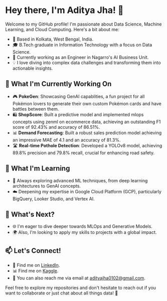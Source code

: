 # Hey there, I'm Aditya Jha! 👋


Welcome to my GitHub profile! I'm passionate about Data Science, Machine Learning, and Cloud Computing. Here's a bit about me:


- 📍 Based in Kolkata, West Bengal, India.
- 🎓 B.Tech graduate in Information Technology with a focus on Data Science.
- 💼 Currently working as an Engineer in Nagarro's AI Business Unit.
- 💡 I love diving into complex data challenges and transforming them into actionable insights.


## 🔬 What I'm Currently Working On


- 🎮 **PokeGen**: Showcasing GenAI capablities, a fun project for all Pokémon lovers to generate their own custom Pokémon cards and have battles between them.
- 🛍️ **ShopScore**: Built a predictive model and implemented mlops concepts using zenml on ecommerce data, achieving an outstanding F1 score of 92.43% and accuracy of 86.51%.
- 📊 **Demand Forecasting**: Built a robust sales prediction model achieving an impressive MAE of 4.1 and an accuracy of 81.3%.
- 🛣️ **Real-time Pothole Detection**: Developed a YOLOv8 model, achieving 89.8% precision and 79.8% recall, crucial for enhancing road safety.


## 🌱 What I'm Learning


- 🚀 Always exploring advanced ML techniques, from deep learning architectures to GenAI concepts.
- ☁️ Deepening my expertise in Google Cloud Platform (GCP), particularly BigQuery, Looker Studio, and Vertex AI.


## 🚀 What's Next?


- 🌐 I'm eager to dive deeper towards MLOps and Generative Models.
- 🌍 Also, I'm looking to apply my skills to projects with a global impact.


## 📫 Let's Connect!


- 💬 Find me on [LinkedIn](https://www.linkedin.com/in/aditya-jhaa/).
- 📊 Find me on [Kaggle](https://www.kaggle.com/adityajha0102).
- 📧 You can also reach me via email at adityajha0102@gmail.com.


Feel free to explore my repositories and don't hesitate to reach out if you want to collaborate or just chat about all things data! 🚀
